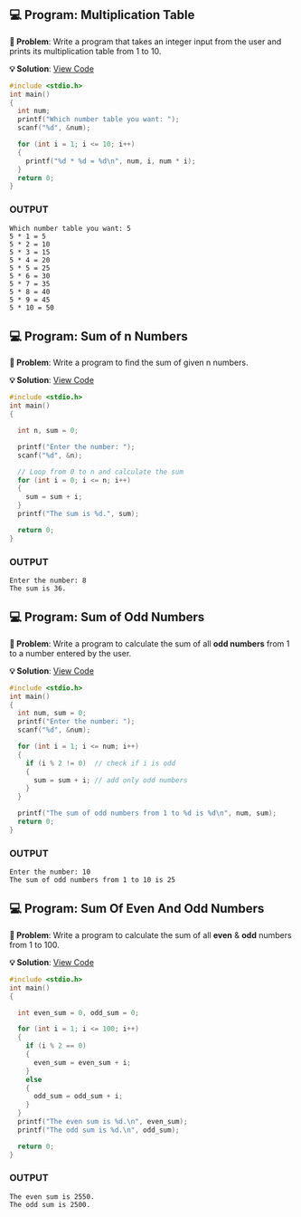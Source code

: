## 💻 Program: Multiplication Table

**📔 Problem**: Write a program that takes an integer input from the user and prints its multiplication table from 1 to 10.

**💡 Solution**: [View Code](multiplication_table.c)

```c
#include <stdio.h>
int main()
{
  int num;
  printf("Which number table you want: ");
  scanf("%d", &num);

  for (int i = 1; i <= 10; i++)
  {
    printf("%d * %d = %d\n", num, i, num * i);
  }
  return 0;
}

```
### OUTPUT

```
Which number table you want: 5
5 * 1 = 5 
5 * 2 = 10
5 * 3 = 15
5 * 4 = 20
5 * 5 = 25
5 * 6 = 30
5 * 7 = 35
5 * 8 = 40
5 * 9 = 45
5 * 10 = 50
```
## 💻 Program: Sum of n Numbers

**📔 Problem**: Write a program to find the sum of given n numbers.

**💡 Solution**: [View Code](sum_of_n_numbers.c)

```c
#include <stdio.h>
int main()
{

  int n, sum = 0;

  printf("Enter the number: ");
  scanf("%d", &n);

  // Loop from 0 to n and calculate the sum
  for (int i = 0; i <= n; i++)
  {
    sum = sum + i;
  }
  printf("The sum is %d.", sum);

  return 0;
}

```
### OUTPUT

```
Enter the number: 8
The sum is 36.
```

## 💻 Program: Sum of Odd Numbers

**📔 Problem**: Write a program to calculate the sum of all **odd numbers** from 1 to a number entered by the user.

**💡 Solution**: [View Code](sum_of_odd_numbers.c)

```c
#include <stdio.h>
int main()
{
  int num, sum = 0;
  printf("Enter the number: ");
  scanf("%d", &num);

  for (int i = 1; i <= num; i++)
  {
    if (i % 2 != 0)  // check if i is odd
    {
      sum = sum + i; // add only odd numbers
    }
  }

  printf("The sum of odd numbers from 1 to %d is %d\n", num, sum);
  return 0;
}

```
### OUTPUT

```
Enter the number: 10
The sum of odd numbers from 1 to 10 is 25
```

## 💻 Program: Sum Of Even And Odd Numbers

**📔 Problem**: Write a program to calculate the sum of all **even** & **odd** numbers from 1 to 100.

**💡 Solution**: [View Code](sum_of_even_odd.c)

```c
#include <stdio.h>
int main()
{

  int even_sum = 0, odd_sum = 0;

  for (int i = 1; i <= 100; i++)
  {
    if (i % 2 == 0)
    {
      even_sum = even_sum + i;
    }
    else
    {
      odd_sum = odd_sum + i;
    }
  }
  printf("The even sum is %d.\n", even_sum);
  printf("The odd sum is %d.\n", odd_sum);

  return 0;
}

```
### OUTPUT

```
The even sum is 2550.
The odd sum is 2500.
```